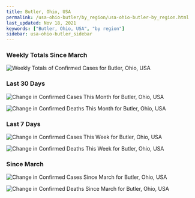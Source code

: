 ```yaml
---
title: Butler, Ohio, USA
permalink: /usa-ohio-butler/by_region/usa-ohio-butler-by_region.html
last_updated: Nov 18, 2021
keywords: ["Butler, Ohio, USA", "by region"]
sidebar: usa-ohio-butler_sidebar
---
```


<h3>Weekly Totals Since March</h3>

![Weekly Totals of Confirmed Cases for Butler, Ohio, USA](/covid_tracker/images/graphs/usa-ohio-butler-weekly_totals_graph.png)

<h3>Last 30 Days</h3>

![Change in Confirmed Cases This Month for Butler, Ohio, USA](/covid_tracker/images/graphs/usa-ohio-butler-delta_confirmed-30_days_graph.png)

![Change in Confirmed Deaths This Month for Butler, Ohio, USA](/covid_tracker/images/graphs/usa-ohio-butler-delta_deaths-30_days_graph.png)

<h3>Last 7 Days</h3>

![Change in Confirmed Cases This Week for Butler, Ohio, USA](/covid_tracker/images/graphs/usa-ohio-butler-delta_confirmed-7_days_graph.png)

![Change in Confirmed Deaths This Week for Butler, Ohio, USA](/covid_tracker/images/graphs/usa-ohio-butler-delta_deaths-7_days_graph.png)

<h3>Since March</h3>

![Change in Confirmed Cases Since March for Butler, Ohio, USA](/covid_tracker/images/graphs/usa-ohio-butler-delta_confirmed-since_march_graph.png)

![Change in Confirmed Deaths Since March for Butler, Ohio, USA](/covid_tracker/images/graphs/usa-ohio-butler-delta_deaths-since_march_graph.png)
